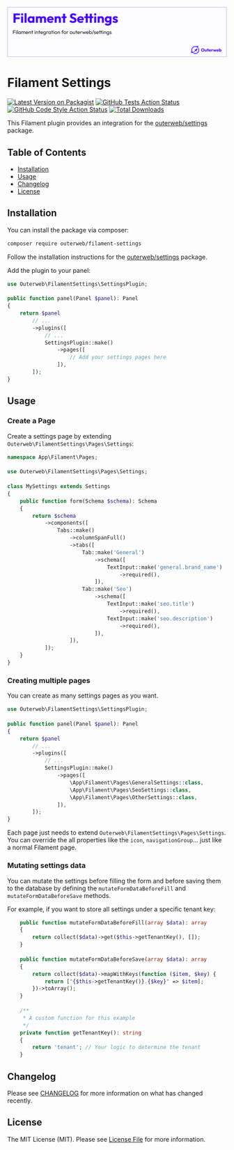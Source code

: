 ![Filament Settings](./docs/images/github-banner.png)

# Filament Settings

[![Latest Version on Packagist](https://img.shields.io/packagist/v/outerweb/filament-settings.svg?style=flat-square)](https://packagist.org/packages/outerweb/filament-settings)
[![GitHub Tests Action Status](https://img.shields.io/github/actions/workflow/status/outerweb/filament-settings/run-tests.yml?branch=main&label=tests&style=flat-square)](https://github.com/outer-web/filament-settings/actions?query=workflow%3Arun-tests+branch%3Amain)
[![GitHub Code Style Action Status](https://img.shields.io/github/actions/workflow/status/outerweb/filament-settings/fix-php-code-style-issues.yml?branch=main&label=code%20style&style=flat-square)](https://github.com/outer-web/filament-settings/actions?query=workflow%3A"Fix+PHP+code+style+issues"+branch%3Amain)
[![Total Downloads](https://img.shields.io/packagist/dt/outerweb/filament-settings.svg?style=flat-square)](https://packagist.org/packages/outerweb/filament-settings)

This Filament plugin provides an integration for the [outerweb/settings](https://github.com/outer-web/settings) package.

## Table of Contents

-   [Installation](#installation)
-   [Usage](#usage)
-   [Changelog](#changelog)
-   [License](#license)

## Installation

You can install the package via composer:

```bash
composer require outerweb/filament-settings
```

Follow the installation instructions for the [outerweb/settings](https://github.com/outer-web/settings#installation) package.

Add the plugin to your panel:

```php
use Outerweb\FilamentSettings\SettingsPlugin;

public function panel(Panel $panel): Panel
{
    return $panel
        // ...
        ->plugins([
            // ...
            SettingsPlugin::make()
                ->pages([
                    // Add your settings pages here
                ]),
        ]);
}
```

## Usage

### Create a Page

Create a settings page by extending `Outerweb\FilamentSettings\Pages\Settings`:

```php
namespace App\Filament\Pages;

use Outerweb\FilamentSettings\Pages\Settings;

class MySettings extends Settings
{
    public function form(Schema $schema): Schema
    {
        return $schema
            ->components([
                Tabs::make()
                    ->columnSpanFull()
                    ->tabs([
                        Tab::make('General')
                            ->schema([
                                TextInput::make('general.brand_name')
                                    ->required(),
                            ]),
                        Tab::make('Seo')
                            ->schema([
                                TextInput::make('seo.title')
                                    ->required(),
                                TextInput::make('seo.description')
                                    ->required(),
                            ]),
                    ]),
            ]);
    }
}
```

### Creating multiple pages

You can create as many settings pages as you want.

```php
use Outerweb\FilamentSettings\SettingsPlugin;

public function panel(Panel $panel): Panel
{
    return $panel
        // ...
        ->plugins([
            // ...
            SettingsPlugin::make()
                ->pages([
                    \App\Filament\Pages\GeneralSettings::class,
                    \App\Filament\Pages\SeoSettings::class,
                    \App\Filament\Pages\OtherSettings::class,
                ]),
        ]);
}
```

Each page just needs to extend `Outerweb\FilamentSettings\Pages\Settings`. You can override the all properties like the `icon`, `navigationGroup`... just like a normal Filament page.

### Mutating settings data

You can mutate the settings before filling the form and before saving them to the database by defining the `mutateFormDataBeforeFill` and `mutateFormDataBeforeSave` methods.

For example, if you want to store all settings under a specific tenant key:

```php
    public function mutateFormDataBeforeFill(array $data): array
    {
        return collect($data)->get($this->getTenantKey(), []);
    }

    public function mutateFormDataBeforeSave(array $data): array
    {
        return collect($data)->mapWithKeys(function ($item, $key) {
            return ["{$this->getTenantKey()}.{$key}" => $item];
        })->toArray();
    }
    
    /**
     * A custom function for this example
     */
    private function getTenantKey(): string
    {
        return 'tenant'; // Your logic to determine the tenant
    }
```

## Changelog

Please see [CHANGELOG](CHANGELOG.md) for more information on what has changed recently.

## License

The MIT License (MIT). Please see [License File](LICENSE.md) for more information.
